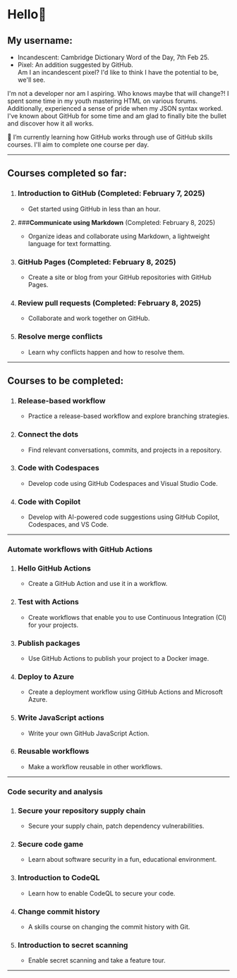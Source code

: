 # Hello👋



## My username:
- Incandescent: Cambridge Dictionary Word of the Day, 7th Feb 25.
- Pixel: An addition suggested by GitHub.  
Am I an incandescent pixel? I'd like to think I have the potential to be, we'll see.



I'm not a developer nor am I aspiring. Who knows maybe that will change?!
I spent some time in my youth mastering HTML on various forums. Additionally, experienced a sense of pride when my JSON syntax worked.
I've known about GitHub for some time and am glad to finally bite the bullet and discover how it all works.



🌱 I’m currently learning how GitHub works through use of GitHub skills courses. I'll aim to complete one course per day.

---

## **Courses completed so far:**

1. ### **Introduction to GitHub** (Completed: February 7, 2025)
   - Get started using GitHub in less than an hour.

2. ###**Communicate using Markdown** (Completed: February 8, 2025)
   - Organize ideas and collaborate using Markdown, a lightweight language for text formatting.

3. ### **GitHub Pages** (Completed: February 8, 2025)
   - Create a site or blog from your GitHub repositories with GitHub Pages.

4. ### **Review pull requests** (Completed: February 8, 2025)
   - Collaborate and work together on GitHub.

5. ### **Resolve merge conflicts**
   - Learn why conflicts happen and how to resolve them.
     
---

## Courses to be completed:

1. ### **Release-based workflow**
   - Practice a release-based workflow and explore branching strategies.

2. ### **Connect the dots**
   - Find relevant conversations, commits, and projects in a repository.

3. ### **Code with Codespaces**
   - Develop code using GitHub Codespaces and Visual Studio Code.

4. ### **Code with Copilot**
   - Develop with AI-powered code suggestions using GitHub Copilot, Codespaces, and VS Code.

---

### Automate workflows with GitHub Actions

1. ### **Hello GitHub Actions**
   - Create a GitHub Action and use it in a workflow.

2. ### **Test with Actions**
   - Create workflows that enable you to use Continuous Integration (CI) for your projects.

3. ### **Publish packages**
   - Use GitHub Actions to publish your project to a Docker image.

4. ### **Deploy to Azure**
   - Create a deployment workflow using GitHub Actions and Microsoft Azure.

5. ### **Write JavaScript actions**
   - Write your own GitHub JavaScript Action.

6. ### **Reusable workflows**
   - Make a workflow reusable in other workflows.

---

### Code security and analysis

1. ### **Secure your repository supply chain**
   - Secure your supply chain, patch dependency vulnerabilities.

2. ### **Secure code game**
   - Learn about software security in a fun, educational environment.

3. ### **Introduction to CodeQL**
   - Learn how to enable CodeQL to secure your code.

4. ### **Change commit history**
   - A skills course on changing the commit history with Git.

5. ### **Introduction to secret scanning**
   - Enable secret scanning and take a feature tour.

---
